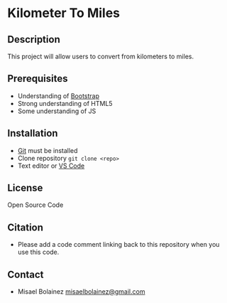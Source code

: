 # Kilometer To Miles

## Description
This project will allow users to convert from kilometers to miles.

## Prerequisites
- Understanding of [Bootstrap](https://getbootstrap.com/)
- Strong understanding of HTML5
- Some understanding of JS

## Installation
- [Git](https://git-scm.com/) must be installed
- Clone repository `git clone <repo>`
- Text editor or [VS Code](https://code.visualstudio.com/)

## License
Open Source Code

## Citation
- Please add a code comment linking back to this repository when you use this code.

## Contact
- Misael Bolainez misaelbolainez@gmail.com
